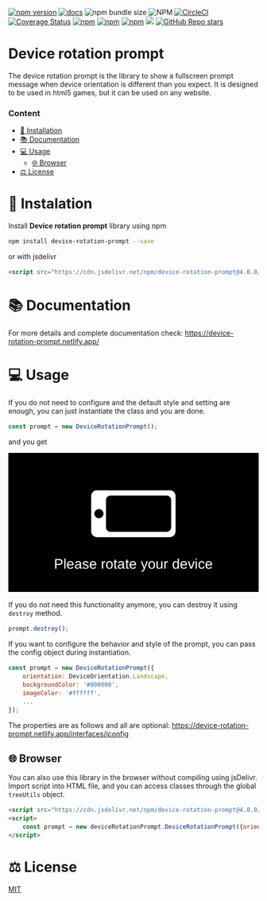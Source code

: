 [![npm version](https://badge.fury.io/js/device-rotation-prompt.svg)](https://badge.fury.io/js/device-rotation-prompt)
[![docs](https://badgen.net/badge/docs/online/orange)](https://device-rotation-prompt.netlify.app)
![npm bundle size](https://img.shields.io/bundlephobia/min/device-rotation-prompt)
![NPM](https://img.shields.io/npm/l/device-rotation-prompt)
[![CircleCI](https://circleci.com/gh/Raiper34/device-rotation-prompt.svg?style=shield)](https://circleci.com/gh/Raiper34/device-rotation-prompt)
[![Coverage Status](https://coveralls.io/repos/github/Raiper34/device-rotation-prompt/badge.svg?branch=main)](https://coveralls.io/github/Raiper34/device-rotation-prompt?branch=main)
[![npm](https://img.shields.io/npm/dt/device-rotation-prompt)](https://badge.fury.io/js/device-rotation-prompt)
[![npm](https://img.shields.io/npm/dm/device-rotation-prompt)](https://badge.fury.io/js/device-rotation-prompt)
[![npm](https://img.shields.io/npm/dw/device-rotation-prompt)](https://badge.fury.io/js/device-rotation-prompt)
[![](https://data.jsdelivr.com/v1/package/npm/device-rotation-prompt/badge?style=rounded)](https://www.jsdelivr.com/package/npm/device-rotation-prompt)
[![GitHub Repo stars](https://img.shields.io/github/stars/raiper34/device-rotation-prompt)](https://github.com/Raiper34/device-rotation-prompt)

# Device rotation prompt

The device rotation prompt is the library to show a fullscreen prompt message when device orientation is different than you expect.
It is designed to be used in html5 games, but it can be used on any website.

### Content
- [🚀 Installation](#-instalation)
- [📚 Documentation](#-documentation)
- [💻 Usage](#-usage)
    - [🌐 Browser](#-browser)
- [⚖️ License](#-license)

# 🚀 Instalation
Install **Device rotation prompt** library using npm
```sh
npm install device-rotation-prompt --save
```
or with jsdelivr
```html
<script src="https://cdn.jsdelivr.net/npm/device-rotation-prompt@4.0.0/dist/device-rotation-prompt.iife.js"></script>
```

# 📚 Documentation
For more details and complete documentation check: https://device-rotation-prompt.netlify.app/

# 💻 Usage
If you do not need to configure and the default style and setting are enough, you can just instantiate the class and you are done.
```javascript
const prompt = new DeviceRotationPrompt();
```
and you get

![Device rotation prompt demo](demo.gif)

If you do not need this functionality anymore, you can destroy it using `destroy` method.
```javascript
prompt.destroy();
```

If you want to configure the behavior and style of the prompt, you can pass the config object during instantiation.
```javascript
const prompt = new DeviceRotationPrompt({
    orientation: DeviceOrientation.Landscape,
    backgroundColor: '#000000',
    imageColor: '#ffffff',
    ...
});
```
The properties are as follows and all are optional: https://device-rotation-prompt.netlify.app/interfaces/iconfig

## 🌐 Browser
You can also use this library in the browser without compiling using jsDelivr.
Import script into HTML file, and you can access classes through the global `treeUtils` object.
```html
<script src="https://cdn.jsdelivr.net/npm/device-rotation-prompt@4.0.0/dist/device-rotation-prompt.iife.js"></script>
<script>
    const prompt = new deviceRotationPrompt.DeviceRotationPrompt({orientation: 'landscape'});
</script>
```

# ⚖️ License
[MIT](https://choosealicense.com/licenses/mit/)
